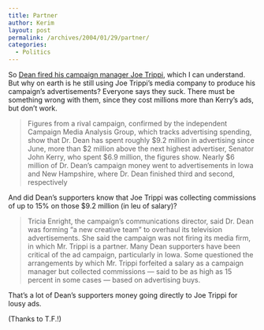 ```yaml
---
title: Partner
author: Kerim
layout: post
permalink: /archives/2004/01/29/partner/
categories:
  - Politics
---
```

So <a href="http://www.nytimes.com/2004/01/29/politics/campaign/29DEAN.html?pagewanted=print&#38;position=" onclick="_gaq.push(['_trackEvent', 'outbound-article', 'http://www.nytimes.com/2004/01/29/politics/campaign/29DEAN.html?pagewanted=print&position=', 'Dean fired his campaign manager Joe Trippi']);" >Dean fired his campaign manager Joe Trippi</a>, which I can understand. But why on earth is he still using Joe Trippi&#8217;s media company to produce his campaign&#8217;s advertisements? Everyone says they suck. There must be something wrong with them, since they cost millions more than Kerry&#8217;s ads, but don&#8217;t work.

> Figures from a rival campaign, confirmed by the independent Campaign Media Analysis Group, which tracks advertising spending, show that Dr. Dean has spent roughly $9.2 million in advertising since June, more than $2 million above the next highest advertiser, Senator John Kerry, who spent $6.9 million, the figures show. Nearly $6 million of Dr. Dean&#8217;s campaign money went to advertisements in Iowa and New Hampshire, where Dr. Dean finished third and second, respectively

And did Dean&#8217;s supporters know that Joe Trippi was collecting commissions of up to 15% on those $9.2 million (in leu of salary)?

> Tricia Enright, the campaign&#8217;s communications director, said Dr. Dean was forming &#8220;a new creative team&#8221; to overhaul its television advertisements. She said the campaign was not firing its media firm, in which Mr. Trippi is a partner. Many Dean supporters have been critical of the ad campaign, particularly in Iowa. Some questioned the arrangements by which Mr. Trippi forfeited a salary as a campaign manager but collected commissions &#8212; said to be as high as 15 percent in some cases &#8212; based on advertising buys.

That&#8217;s a lot of Dean&#8217;s supporters money going directly to Joe Trippi for lousy ads.

(Thanks to T.F.!)

